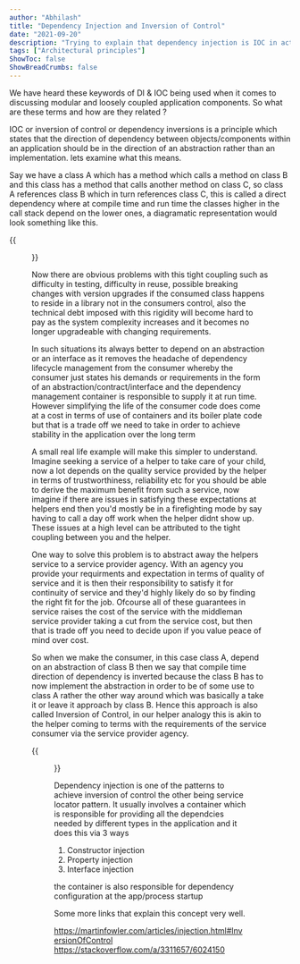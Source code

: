 ```yaml
---
author: "Abhilash"
title: "Dependency Injection and Inversion of Control"
date: "2021-09-20"
description: "Trying to explain that dependency injection is IOC in action"
tags: ["Architectural principles"]
ShowToc: false
ShowBreadCrumbs: false
---
```


We have heard these keywords of DI & IOC being used when it comes to discussing modular and loosely coupled application components. So what are these terms and how are they related ?

IOC or inversion of control or dependency inversions is a principle which states that the direction of dependency between objects/components within an application should be in the direction of an abstraction rather than an implementation. lets examine what this means.

Say we have a class A which has a method which calls a method on class B and this class has a method that calls another method on class C, so class A references class B which in turn references class C, this is called a direct dependency where at compile time and run time the classes higher in the call stack depend on the lower ones, a diagramatic representation would look something like this.

{{<figure src="images/ioc1.png" >}}

Now there are obvious problems with this tight coupling such as difficulty in testing, difficulty in reuse, possible breaking changes with version upgrades if the consumed class happens to reside in a library not in the consumers control, also the technical debt imposed with this rigidity will become hard to pay as the system complexity increases and it becomes no longer upgradeable with changing requirements.

In such situations its always better to depend on an abstraction or an interface as it removes the headache of dependency lifecycle management from the consumer whereby the consumer just states his demands or requirements in the form of an abstraction/contract/interface and the dependency management container is responsible to supply it at run time. However simplifying the life of the consumer code does come at a cost in terms of use of containers and its boiler plate code but that is a trade off we need to take in order to achieve stability in the application over the long term

A small real life example will make this simpler to understand. Imagine seeking a service of a helper to take care of your child, now a lot depends on the quality service provided by the helper in terms of trustworthiness, reliability etc for you should be able to derive the maximum benefit from such a service, now imagine if there are issues in satisfying these expectations at helpers end then you'd mostly be in a firefighting mode by say having to call a day off work when the helper didnt show up. These issues at a high level can be attributed to the tight coupling between you and the helper.

One way to solve this problem is to abstract away the helpers service to a service provider agency. With an agency you provide your requirments and expectation in terms of quality of service and it is then their responsibility to satisfy it for continuity of service and they'd highly likely do so by finding the right fit for the job. Ofcourse all of these guarantees in service raises the cost of the service with the middleman service provider taking a cut from the service cost, but then that is trade off you need to decide upon if you value peace of mind over cost.

So when we make the consumer, in this case class A, depend on an abstraction of class B then we say that compile time direction of dependency is inverted because the class B has to now implement the abstraction in order to be of some use to class A rather the other way around which was basically a take it or leave it approach by class B. Hence this approach is also called Inversion of Control, in our helper analogy this is akin to the helper coming to terms with the requirements of the service consumer via the service provider agency.

{{<figure src="images/ioc2.png" >}}

Dependency injection is one of the patterns to achieve inversion of control the other being service locator pattern.
It usually involves a container which is responsible for providing all the dependcies needed by different types in the application and it does this via 3 ways

1. Constructor injection
2. Property injection
3. Interface injection

the container is also responsible for dependency configuration at the app/process startup

Some more links that explain this concept very well.

https://martinfowler.com/articles/injection.html#InversionOfControl
https://stackoverflow.com/a/3311657/6024150